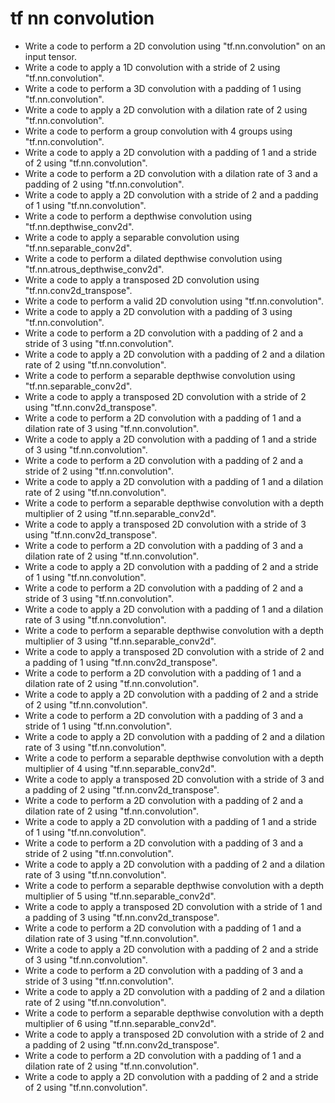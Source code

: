 # tf nn convolution

- Write a code to perform a 2D convolution using "tf.nn.convolution" on an input tensor.
- Write a code to apply a 1D convolution with a stride of 2 using "tf.nn.convolution".
- Write a code to perform a 3D convolution with a padding of 1 using "tf.nn.convolution".
- Write a code to apply a 2D convolution with a dilation rate of 2 using "tf.nn.convolution".
- Write a code to perform a group convolution with 4 groups using "tf.nn.convolution".
- Write a code to apply a 2D convolution with a padding of 1 and a stride of 2 using "tf.nn.convolution".
- Write a code to perform a 2D convolution with a dilation rate of 3 and a padding of 2 using "tf.nn.convolution".
- Write a code to apply a 2D convolution with a stride of 2 and a padding of 1 using "tf.nn.convolution".
- Write a code to perform a depthwise convolution using "tf.nn.depthwise_conv2d".
- Write a code to apply a separable convolution using "tf.nn.separable_conv2d".
- Write a code to perform a dilated depthwise convolution using "tf.nn.atrous_depthwise_conv2d".
- Write a code to apply a transposed 2D convolution using "tf.nn.conv2d_transpose".
- Write a code to perform a valid 2D convolution using "tf.nn.convolution".
- Write a code to apply a 2D convolution with a padding of 3 using "tf.nn.convolution".
- Write a code to perform a 2D convolution with a padding of 2 and a stride of 3 using "tf.nn.convolution".
- Write a code to apply a 2D convolution with a padding of 2 and a dilation rate of 2 using "tf.nn.convolution".
- Write a code to perform a separable depthwise convolution using "tf.nn.separable_conv2d".
- Write a code to apply a transposed 2D convolution with a stride of 2 using "tf.nn.conv2d_transpose".
- Write a code to perform a 2D convolution with a padding of 1 and a dilation rate of 3 using "tf.nn.convolution".
- Write a code to apply a 2D convolution with a padding of 1 and a stride of 3 using "tf.nn.convolution".
- Write a code to perform a 2D convolution with a padding of 2 and a stride of 2 using "tf.nn.convolution".
- Write a code to apply a 2D convolution with a padding of 1 and a dilation rate of 2 using "tf.nn.convolution".
- Write a code to perform a separable depthwise convolution with a depth multiplier of 2 using "tf.nn.separable_conv2d".
- Write a code to apply a transposed 2D convolution with a stride of 3 using "tf.nn.conv2d_transpose".
- Write a code to perform a 2D convolution with a padding of 3 and a dilation rate of 2 using "tf.nn.convolution".
- Write a code to apply a 2D convolution with a padding of 2 and a stride of 1 using "tf.nn.convolution".
- Write a code to perform a 2D convolution with a padding of 2 and a stride of 3 using "tf.nn.convolution".
- Write a code to apply a 2D convolution with a padding of 1 and a dilation rate of 3 using "tf.nn.convolution".
- Write a code to perform a separable depthwise convolution with a depth multiplier of 3 using "tf.nn.separable_conv2d".
- Write a code to apply a transposed 2D convolution with a stride of 2 and a padding of 1 using "tf.nn.conv2d_transpose".
- Write a code to perform a 2D convolution with a padding of 1 and a dilation rate of 2 using "tf.nn.convolution".
- Write a code to apply a 2D convolution with a padding of 2 and a stride of 2 using "tf.nn.convolution".
- Write a code to perform a 2D convolution with a padding of 3 and a stride of 1 using "tf.nn.convolution".
- Write a code to apply a 2D convolution with a padding of 2 and a dilation rate of 3 using "tf.nn.convolution".
- Write a code to perform a separable depthwise convolution with a depth multiplier of 4 using "tf.nn.separable_conv2d".
- Write a code to apply a transposed 2D convolution with a stride of 3 and a padding of 2 using "tf.nn.conv2d_transpose".
- Write a code to perform a 2D convolution with a padding of 2 and a dilation rate of 2 using "tf.nn.convolution".
- Write a code to apply a 2D convolution with a padding of 1 and a stride of 1 using "tf.nn.convolution".
- Write a code to perform a 2D convolution with a padding of 3 and a stride of 2 using "tf.nn.convolution".
- Write a code to apply a 2D convolution with a padding of 2 and a dilation rate of 3 using "tf.nn.convolution".
- Write a code to perform a separable depthwise convolution with a depth multiplier of 5 using "tf.nn.separable_conv2d".
- Write a code to apply a transposed 2D convolution with a stride of 1 and a padding of 3 using "tf.nn.conv2d_transpose".
- Write a code to perform a 2D convolution with a padding of 1 and a dilation rate of 3 using "tf.nn.convolution".
- Write a code to apply a 2D convolution with a padding of 2 and a stride of 3 using "tf.nn.convolution".
- Write a code to perform a 2D convolution with a padding of 3 and a stride of 3 using "tf.nn.convolution".
- Write a code to apply a 2D convolution with a padding of 2 and a dilation rate of 2 using "tf.nn.convolution".
- Write a code to perform a separable depthwise convolution with a depth multiplier of 6 using "tf.nn.separable_conv2d".
- Write a code to apply a transposed 2D convolution with a stride of 2 and a padding of 2 using "tf.nn.conv2d_transpose".
- Write a code to perform a 2D convolution with a padding of 1 and a dilation rate of 2 using "tf.nn.convolution".
- Write a code to apply a 2D convolution with a padding of 2 and a stride of 2 using "tf.nn.convolution".